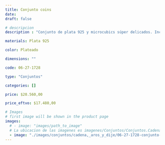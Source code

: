 ```yaml
---
title: Conjunto coins
date: 
draft: false

# descripcion
description : "Conjunto de plata 925 y microcubics súper delicados. Incluye cadena, dije y aros. Largo de la cadena a elección en 40, 45 o 50cm"

materials: Plata 925

color: Plateado

dimensions: ""

code: 06-27-1728

type: "Conjuntos"

categories: []

price: $20.560,00

price_eftvo: $17.480,00

# Images
# first image will be shown in the product page
images:
  # - image: "images/path_to_image"
  # La ubicacion de las imagenes es imagenes/Conjuntos/Conjuntos.Cadena, aros y dije/06-27-1728-conjunto-coins
  - image: "./images/conjuntos/cadena,_aros_y_dije/06-27-1728-conjunto-coins.jpg"
---
```

